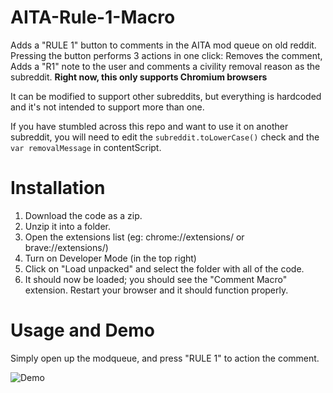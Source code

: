 # AITA-Rule-1-Macro

Adds a "RULE 1" button to comments in the AITA mod queue on old reddit. Pressing the button performs 3 actions in one click: Removes the comment, Adds a "R1" note to the user and comments a civility removal reason as the subreddit. **Right now, this only supports Chromium browsers**

It can be modified to support other subreddits, but everything is hardcoded and it's not intended to support more than one.

If you have stumbled across this repo and want to use it on another subreddit, you will need to edit the ``subreddit.toLowerCase()`` check and the ``var removalMessage`` in contentScript.

# Installation

1. Download the code as a zip.
2. Unzip it into a folder.
3. Open the extensions list (eg: chrome://extensions/ or brave://extensions/)
4. Turn on Developer Mode (in the top right)
5. Click on "Load unpacked" and select the folder with all of the code.
6. It should now be loaded; you should see the "Comment Macro" extension. Restart your browser and it should function properly.

# Usage and Demo

Simply open up the modqueue, and press "RULE 1" to action the comment.

![Demo](https://github.com/OldGoldie/AITA-Rule-1-Macro/assets/20398111/c6d3119d-1ab6-4f58-9572-df4354909154)

